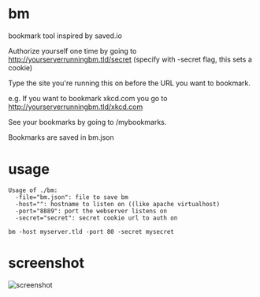 # bm
bookmark tool inspired by saved.io

Authorize yourself one time by going to http://yourserverrunningbm.tld/secret (specify with -secret flag, this sets a cookie) 

Type the site you're running this on before the URL you want to bookmark. 

e.g. If you want to bookmark xkcd.com you go to http://yourserverrunningbm.tld/xkcd.com

See your bookmarks by going to /mybookmarks. 

Bookmarks are saved in bm.json

# usage
```
Usage of ./bm:
  -file="bm.json": file to save bm
  -host="": hostname to listen on ((like apache virtualhost)
  -port="8889": port the webserver listens on
  -secret="secret": secret cookie url to auth on
```

```
bm -host myserver.tld -port 80 -secret mysecret
```

# screenshot
 ![screenshot](http://i.snag.gy/hvK98.jpg)
